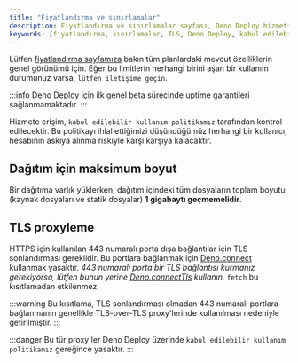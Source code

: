 ```yaml
---
title: "Fiyatlandırma ve sınırlamalar"
description: Fiyatlandırma ve sınırlamalar sayfası, Deno Deploy hizmetinin kullanım koşullarını açıklamaktadır. Kullanıcıların dikkat etmesi gereken limitler ve TLS bağlantı kuralları hakkında bilgi sunulmaktadır.
keywords: [fiyatlandırma, sınırlamalar, TLS, Deno Deploy, kabul edilebilir kullanım]
---
```


Lütfen [fiyatlandırma sayfamıza](https://www.deno.com/deploy/pricing) bakın tüm planlardaki mevcut özelliklerin genel görünümü için. Eğer bu limitlerin herhangi birini aşan bir kullanım durumunuz varsa, `lütfen iletişime geçin`.

:::info
Deno Deploy için ilk genel beta sürecinde uptime garantileri sağlanmamaktadır. 
:::

Hizmete erişim, `kabul edilebilir kullanım politikamız` tarafından kontrol edilecektir. Bu politikayı ihlal ettiğimizi düşündüğümüz herhangi bir kullanıcı, hesabının askıya alınma riskiyle karşı karşıya kalacaktır.

## Dağıtım için maksimum boyut

Bir dağıtıma varlık yüklerken, dağıtım içindeki tüm dosyaların toplam boyutu 
(kaynak dosyaları ve statik dosyalar) **1 gigabaytı geçmemelidir**.

## TLS proxyleme

HTTPS için kullanılan 443 numaralı porta dışa bağlantılar için TLS sonlandırması gereklidir. Bu portlara bağlanmak için [Deno.connect](https://docs.deno.com/api/deno/~/Deno.connect) kullanmak yasaktır. *443 numaralı porta bir TLS bağlantısı kurmanız gerekiyorsa, lütfen bunun yerine [Deno.connectTls](https://docs.deno.com/api/deno/~/Deno.connectTls) kullanın.* `fetch` bu kısıtlamadan etkilenmez.

:::warning
Bu kısıtlama, TLS sonlandırması olmadan 443 numaralı portlara bağlanmanın genellikle TLS-over-TLS proxy'lerinde kullanılması nedeniyle getirilmiştir. 
:::

:::danger
Bu tür proxy'ler Deno Deploy üzerinde `kabul edilebilir kullanım politikamız` gereğince yasaktır.
:::